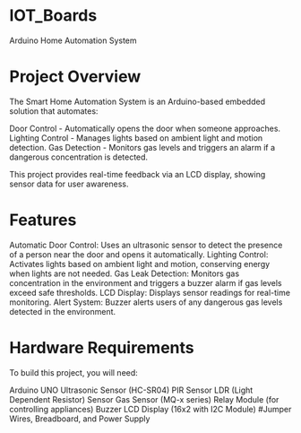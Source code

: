 # IOT_Boards
Arduino Home Automation System


# Project Overview
The Smart Home Automation System is an Arduino-based embedded solution that automates:

Door Control - Automatically opens the door when someone approaches.
Lighting Control - Manages lights based on ambient light and motion detection.
Gas Detection - Monitors gas levels and triggers an alarm if a dangerous concentration is detected.

This project provides real-time feedback via an LCD display, showing sensor data for user awareness.

# Features
Automatic Door Control: Uses an ultrasonic sensor to detect the presence of a person near the door and opens it automatically.
Lighting Control: Activates lights based on ambient light and motion, conserving energy when lights are not needed.
Gas Leak Detection: Monitors gas concentration in the environment and triggers a buzzer alarm if gas levels exceed safe thresholds.
LCD Display: Displays sensor readings for real-time monitoring.
Alert System: Buzzer alerts users of any dangerous gas levels detected in the environment.



# Hardware Requirements
To build this project, you will need:

Arduino UNO
Ultrasonic Sensor (HC-SR04)
PIR Sensor
LDR (Light Dependent Resistor) Sensor
Gas Sensor (MQ-x series)
Relay Module (for controlling appliances)
Buzzer
LCD Display (16x2 with I2C Module)
#Jumper Wires, Breadboard, and Power Supply
